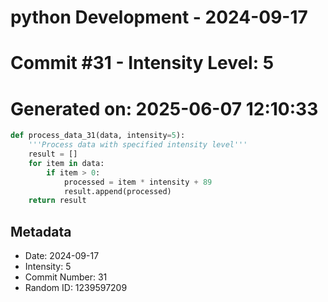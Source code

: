 ﻿# python Development - 2024-09-17
# Commit #31 - Intensity Level: 5
# Generated on: 2025-06-07 12:10:33
```python
def process_data_31(data, intensity=5):
    '''Process data with specified intensity level'''
    result = []
    for item in data:
        if item > 0:
            processed = item * intensity + 89
            result.append(processed)
    return result
```
## Metadata
- Date: 2024-09-17
- Intensity: 5
- Commit Number: 31
- Random ID: 1239597209
